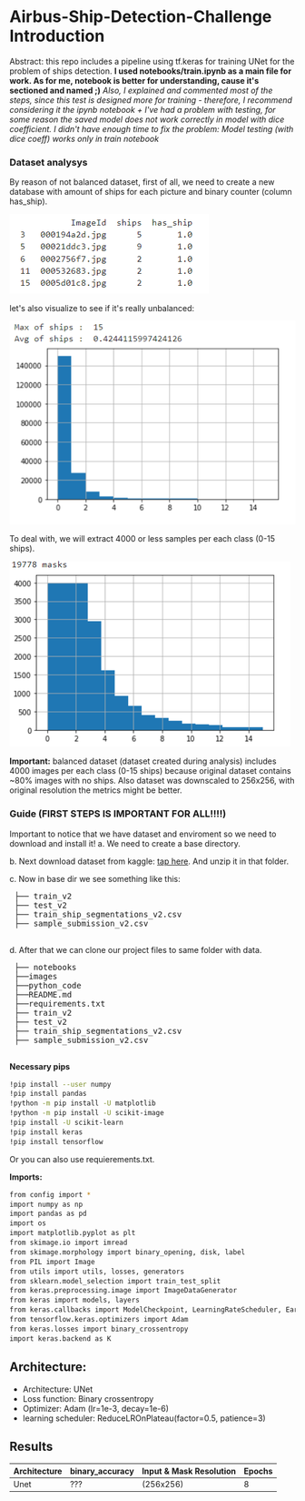 # Airbus-Ship-Detection-Challenge Introduction

Abstract: this repo includes a pipeline using tf.keras for training UNet for the problem of ships detection.
**I used notebooks/train.ipynb as a main file for work. As for me, notebook is better for understanding, cause it's sectioned and named ;)**
*Also, I explained and commented most of the steps, since this test is designed more for training - therefore, I recommend considering it the ipynb notebook*
*+ I've had a problem with testing, for some reason the saved model does not work correctly in model with dice coefficient. I didn't have enough time to fix the problem: Model testing (with dice coeff) works only in train notebook*


### Dataset analysys 

By reason of not balanced dataset, first of all, we need to create a new database with amount of ships for each picture and binary counter (column has_ship).

![alt text](images/processed__database.PNG)

 let's also visualize to see if it's really unbalanced:

 ![alt text](images/visualization_unbalanced.PNG)
 
 To deal with, we will extract 4000 or less samples per each class (0-15 ships).

![alt text](images/balanced_data.PNG)

**Important:** balanced dataset (dataset created during analysis) includes 4000 images per each class (0-15 ships) because original dataset contains ~80% images with no ships. Also dataset was downscaled to 256x256, with original resolution the metrics might be better.

### Guide (FIRST STEPS IS IMPORTANT FOR ALL!!!!)

Important to notice that we have dataset and enviroment so we need to download and install it!
   a. We need to create a base directory.
 
   b. Next download dataset from kaggle: [tap here](https://www.kaggle.com/competitions/airbus-ship-detection/data). And unzip it in that folder.
 
   c. Now in base dir we see something like this:
 <pre>
 ├── train_v2
 ├── test_v2
 ├── train_ship_segmentations_v2.csv
 ├── sample_submission_v2.csv 
 </pre>
 d. After that we can clone our project files to same folder with data.
 <pre>
 ├── notebooks
 ├──images
 ├──python_code
 ├──README.md
 ├──requirements.txt
 ├── train_v2
 ├── test_v2
 ├── train_ship_segmentations_v2.csv
 ├── sample_submission_v2.csv 
 </pre>
     
**Necessary pips** 

```sh
!pip install --user numpy
!pip install pandas
!python -m pip install -U matplotlib
!python -m pip install -U scikit-image
!pip install -U scikit-learn
!pip install keras
!pip install tensorflow
```
Or you can also use requierements.txt.

**Imports:**
```sh
from config import *
import numpy as np
import pandas as pd
import os
import matplotlib.pyplot as plt
from skimage.io import imread
from skimage.morphology import binary_opening, disk, label
from PIL import Image
from utils import utils, losses, generators
from sklearn.model_selection import train_test_split
from keras.preprocessing.image import ImageDataGenerator
from keras import models, layers
from keras.callbacks import ModelCheckpoint, LearningRateScheduler, EarlyStopping, ReduceLROnPlateau
from tensorflow.keras.optimizers import Adam
from keras.losses import binary_crossentropy
import keras.backend as K
```

## Architecture:

 - Architecture: UNet
 - Loss function: Binary crossentropy
 - Optimizer: Adam (lr=1e-3, decay=1e-6)
 - learning scheduler: ReduceLROnPlateau(factor=0.5, patience=3)
 


## Results
| Architecture | binary_accuracy | Input & Mask Resolution | Epochs |
| ------ | ------ | ------ | ------ |
| Unet | ??? | (256x256)  | 8 |
 

